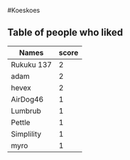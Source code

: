 #Koeskoes
## Table of people who liked
Names | score
--- | ---
Rukuku 137 | 2
adam | 2
hevex | 2
AirDog46 | 1
Lumbrub | 1
Pettle | 1
Simplility | 1
myro | 1
